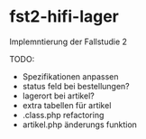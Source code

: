 # fst2-hifi-lager
Implemntierung der Fallstudie 2

TODO:
- Spezifikationen anpassen
- status feld bei bestellungen?
- lagerort bei artikel?
- extra tabellen für artikel 
- .class.php refactoring
- artikel.php änderungs funktion

